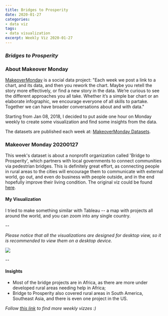 ```yaml
---
title: Bridges to Prosperity
date: 2020-01-27
categories:
- data viz
tags:
- data visualization
excerpt: Weekly Viz 2020-01-27
---
```


### *Bridges to Prosperity*


### About Makeover Monday

[MakeoverMonday](http://www.makeovermonday.co.uk/) is a social data project:
"Each week we post a link to a chart, and its data, and then you rework the chart.
Maybe you retell the story more effectively, or find a new story in the data.
We’re curious to see the different approaches you all take. Whether it’s a simple bar chart or an elaborate infographic, we encourage everyone of all skills to partake.
Together we can have broader conversations about and with data."

Starting from Jan 08, 2018, I decided to put aside one hour on Monday weekly to create some visualization and find some insights from the data.

The datasets are published each week at: [MakeoverMonday Datasets](http://www.makeovermonday.co.uk/data/).

### Makeover Monday 20200127

This week's dataset is about a nonprofit organization called 'Bridge to Prosperity', which partners with local governments to connect communities via pedestrian bridges. This is definitely great effort, as connecting people in rural areas to the cities will encourage them to communicate with external world, go out, and even do business with people outside, and in the end hopefully improve their living condition. The original viz could be found [here](https://bridgestoprosperity.org/global-work/zambia/).  

#### My Visualization

I tried to make something similar with Tableau -- a map with projects all around the world, and you can zoom into any single country.  

--  

*Please notice that all the visualizations are designed for desktop view, so it is recommended to view them on a desktop device.*  

<div class='tableauPlaceholder' id='viz1580181547694' style='position: relative'>
<noscript><a href='#'>
  <img alt=' ' src='https:&#47;&#47;public.tableau.com&#47;static&#47;images&#47;Ma&#47;MakeOverMonday20200127BridgestoProsperity&#47;BridgestoProsperity&#47;1_rss.png' style='border: none' />
</a></noscript>
<object class='tableauViz'  style='display:none;'>
  <param name='host_url' value='https%3A%2F%2Fpublic.tableau.com%2F' />
  <param name='embed_code_version' value='3' />
  <param name='site_root' value='' />
  <param name='name' value='MakeOverMonday20200127BridgestoProsperity&#47;BridgestoProsperity' />
  <param name='tabs' value='no' />
  <param name='toolbar' value='yes' />
  <param name='static_image' value='https:&#47;&#47;public.tableau.com&#47;static&#47;images&#47;Ma&#47;MakeOverMonday20200127BridgestoProsperity&#47;BridgestoProsperity&#47;1.png' /> 
  <param name='animate_transition' value='yes' />
  <param name='display_static_image' value='yes' />
  <param name='display_spinner' value='yes' />
  <param name='display_overlay' value='yes' />
  <param name='display_count' value='yes' />
</object></div>       
<script type='text/javascript'>    
  var divElement = document.getElementById('viz1580181547694');                
  var vizElement = divElement.getElementsByTagName('object')[0];     
  if ( divElement.offsetWidth > 800 ) { vizElement.style.width='800px';vizElement.style.height='827px';} else if ( divElement.offsetWidth > 500 ) { vizElement.style.width='800px';vizElement.style.height='827px';} else { vizElement.style.width='100%';vizElement.style.height='1027px';}      
  var scriptElement = document.createElement('script');               
  scriptElement.src = 'https://public.tableau.com/javascripts/api/viz_v1.js'; 
  vizElement.parentNode.insertBefore(scriptElement, vizElement);    
</script>
  
  
--  

#### Insights
* Most of the bridge projects are in Africa, as there are more under developed rural areas needing help in Africa;   
* Bridge to Prosperity also covered rural areas in South America, Southeast Asia, and there is even one project in the US.  


*Follow [this link](https://yudong-94.github.io/personal-website/project/MakeOverMonday2020/) to find more weekly vizzes :)*